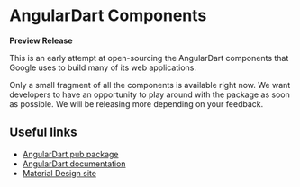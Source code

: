 # AngularDart Components

**Preview Release**

This is an early attempt at open-sourcing the AngularDart components that Google
uses to build many of its web applications.

Only a small fragment of all the components is available right now. We want
developers to have an opportunity to play around with the package as soon as
possible. We will be releasing more depending on your feedback.

## Useful links

* [AngularDart pub package](https://pub.dartlang.org/packages/angular2)
* [AngularDart documentation](https://angulardart.org/)
* [Material Design site](https://material.google.com/)

